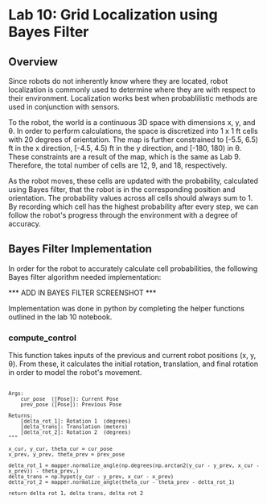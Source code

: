 # Lab 10: Grid Localization using Bayes Filter

## Overview

Since robots do not inherently know where they are located, robot localization is commonly used to determine where they are with respect to their environment. Localization works best when probablilistic methods are used in conjunction with sensors.

To the robot, the world is a continuous 3D space with dimensions x, y, and θ. In order to perform calculations, the space is discretized into 1 x 1 ft cells with 20 degrees of orientation. The map is further constrained to [-5.5, 6.5) ft in the x direction, [-4.5, 4.5) ft in the y direction, and [-180, 180) in θ. These constraints are a result of the map, which is the same as Lab 9. Therefore, the total number of cells are 12, 9, and 18, respectively. 

As the robot moves, these cells are updated with the probability, calculated using Bayes filter, that the robot is in the corresponding position and orientation. The probability values across all cells should always sum to 1. By recording which cell has the highest probability after every step, we can follow the robot's progress through the environment with a degree of accuracy. 

## Bayes Filter Implementation

In order for the robot to accurately calculate cell probabilities, the following Bayes filter algorithm needed implementation: 

*** ADD IN BAYES FILTER SCREENSHOT ***

Implementation was done in python by completing the helper functions outlined in the lab 10 notebook. 

### compute_control 

This function takes inputs of the previous and current robot positions (x, y, θ). From these, it calculates the initial rotation, translation, and final rotation in order to model the robot's movement.

<div style="height:400px; overflow:auto;">
<pre><code class="language-python"
def compute_control(cur_pose, prev_pose):
    """ Given the current and previous odometry poses, this function extracts
    the control information based on the odometry motion model.

    Args:
        cur_pose  ([Pose]): Current Pose
        prev_pose ([Pose]): Previous Pose 

    Returns:
        [delta_rot_1]: Rotation 1  (degrees)
        [delta_trans]: Translation (meters)
        [delta_rot_2]: Rotation 2  (degrees)
    """

    x_cur, y_cur, theta_cur = cur_pose
    x_prev, y_prev, theta_prev = prev_pose
    
    delta_rot_1 = mapper.normalize_angle(np.degrees(np.arctan2(y_cur - y_prev, x_cur - x_prev)) - theta_prev,)
    delta_trans = np.hypot(y_cur - y_prev, x_cur - x_prev)
    delta_rot_2 = mapper.normalize_angle(theta_cur - theta_prev - delta_rot_1)

    return delta_rot_1, delta_trans, delta_rot_2
</code></pre>
</div>

